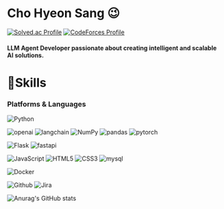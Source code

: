 # Cho Hyeon Sang 😉

[![Solved.ac Profile](http://mazassumnida.wtf/api/v2/generate_badge?boj=kyr778)](https://solved.ac/kyr778/)
[![CodeForces Profile](https://cf.leed.at?id=kyr778)](https://codeforces.com/profile/kyr778)
#### LLM Agent Developer passionate about creating intelligent and scalable AI solutions.

# 💪Skills
### Platforms & Languages
![Python](https://img.shields.io/badge/Python-3776AB.svg?&style=for-the-badge&logo=Python&logoColor=white)

![openai](https://img.shields.io/badge/openai-412991.svg?&style=for-the-badge&logo=openai&logoColor=white)
![langchain](https://img.shields.io/badge/langchain-1C3C3C.svg?&style=for-the-badge&logo=langchain&logoColor=white)
![NumPy](https://img.shields.io/badge/NumPy-013243.svg?&style=for-the-badge&logo=NumPy&logoColor=white)
![pandas](https://img.shields.io/badge/pandas-150458.svg?&style=for-the-badge&logo=pandas&logoColor=white)
![pytorch](https://img.shields.io/badge/pytorch-EE4C2C.svg?&style=for-the-badge&logo=pytorch&logoColor=white)

![Flask](https://img.shields.io/badge/Flask-000000.svg?&style=for-the-badge&logo=Flask&logoColor=white)
![fastapi](https://img.shields.io/badge/fastapi-009688.svg?&style=for-the-badge&logo=fastapi&logoColor=white)

![JavaScript](https://img.shields.io/badge/JavaScript-F7DF1E.svg?&style=for-the-badge&logo=JavaScript&logoColor=white)
![HTML5](https://img.shields.io/badge/HTML5-E34F26.svg?&style=for-the-badge&logo=HTML5&logoColor=white)
![CSS3](https://img.shields.io/badge/CSS3-1572B6.svg?&style=for-the-badge&logo=CSS3&logoColor=white)
![mysql](https://img.shields.io/badge/mysql-4479A1.svg?&style=for-the-badge&logo=mysql&logoColor=white)

![Docker](https://img.shields.io/badge/Docker-2496ED.svg?&style=for-the-badge&logo=Docker&logoColor=white)

![Github](https://img.shields.io/badge/Github-181717.svg?&style=for-the-badge&logo=Github&logoColor=white)
![Jira](https://img.shields.io/badge/Jira-0052CC.svg?&style=for-the-badge&logo=Jira&logoColor=white)

![Anurag's GitHub stats](https://github-readme-stats.vercel.app/api?username=hyeonsang010716&count_private=true&hide=contribs&show_icons=true&theme=merko)
